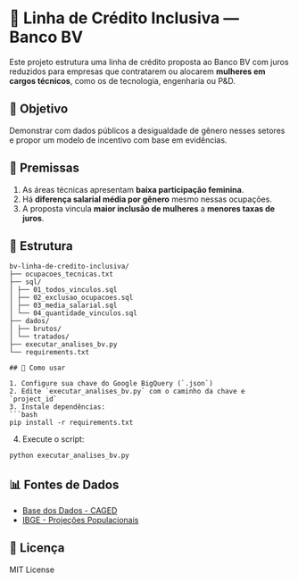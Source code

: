 # 💼 Linha de Crédito Inclusiva — Banco BV

Este projeto estrutura uma linha de crédito proposta ao Banco BV com juros reduzidos para empresas que contratarem ou alocarem **mulheres em cargos técnicos**, como os de tecnologia, engenharia ou P&D.

## 🎯 Objetivo

Demonstrar com dados públicos a desigualdade de gênero nesses setores e propor um modelo de incentivo com base em evidências.

## 🧩 Premissas

1. As áreas técnicas apresentam **baixa participação feminina**.
2. Há **diferença salarial média por gênero** mesmo nessas ocupações.
3. A proposta vincula **maior inclusão de mulheres** a **menores taxas de juros**.

## 📁 Estrutura

```
bv-linha-de-credito-inclusiva/
├── ocupacoes_tecnicas.txt
├── sql/
│ ├── 01_todos_vinculos.sql
│ ├── 02_exclusao_ocupacoes.sql
│ ├── 03_media_salarial.sql
│ └── 04_quantidade_vinculos.sql
├── dados/
│ ├── brutos/
│ └── tratados/
├── executar_analises_bv.py
└── requirements.txt

## 🚀 Como usar

1. Configure sua chave do Google BigQuery (`.json`)
2. Edite `executar_analises_bv.py` com o caminho da chave e `project_id`
3. Instale dependências:
```bash
pip install -r requirements.txt
```
4. Execute o script:
```bash
python executar_analises_bv.py
```

## 📊 Fontes de Dados

- [Base dos Dados - CAGED](https://basedosdados.org)
- [IBGE - Projeções Populacionais](https://www.ibge.gov.br)

## 📄 Licença

MIT License
